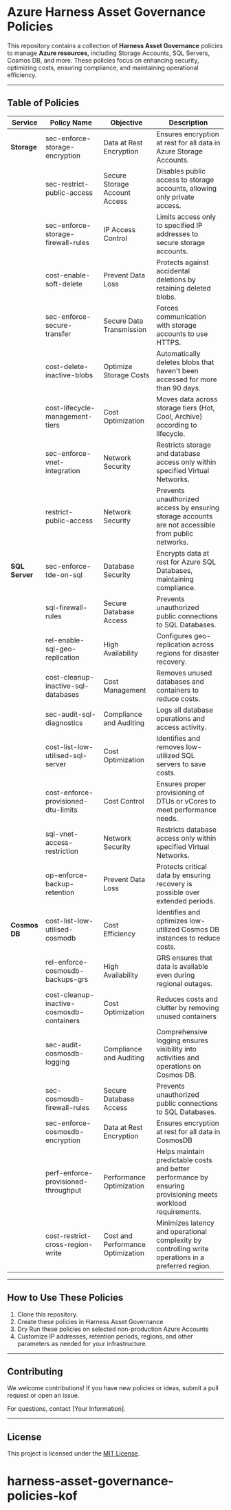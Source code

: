 # Azure Harness Asset Governance Policies

This repository contains a collection of **Harness Asset Governance** policies to manage **Azure resources**, including Storage Accounts, SQL Servers, Cosmos DB, and more. These policies focus on enhancing security, optimizing costs, ensuring compliance, and maintaining operational efficiency.

---

## Table of Policies

| **Service**   | **Policy Name**                        | **Objective**                    | **Description**                                                                 |
|---------------|---------------------------------------|---------------------------------|-----------------------------------------------------------------------------|
| **Storage**    |sec-enforce-storage-encryption          | Data at Rest Encryption         | Ensures encryption at rest for all data in Azure Storage Accounts.            |
|               | sec-restrict-public-access              | Secure Storage Account Access  | Disables public access to storage accounts, allowing only private access.   |
|               | sec-enforce-storage-firewall-rules  | IP Access Control                | Limits access only to specified IP addresses to secure storage accounts.    |
|               | cost-enable-soft-delete        | Prevent Data Loss               | Protects against accidental deletions by retaining deleted blobs.            |
|               | sec-enforce-secure-transfer        | Secure Data Transmission        | Forces communication with storage accounts to use HTTPS.                    |
|               | cost-delete-inactive-blobs             | Optimize Storage Costs          | Automatically deletes blobs that haven't been accessed for more than 90 days. |
|               | cost-lifecycle-management-tiers      | Cost Optimization               | Moves data across storage tiers (Hot, Cool, Archive) according to lifecycle.  |
|               | sec-enforce-vnet-integration         | Network Security                | Restricts storage and database access only within specified Virtual Networks.|
|               | restrict-public-access               | Network Security                | Prevents unauthorized access by ensuring storage accounts are not accessible from public networks.|
| **SQL Server** | sec-enforce-tde-on-sql  | Database Security                | Encrypts data at rest for Azure SQL Databases, maintaining compliance.      |
|               | sql-firewall-rules          | Secure Database Access          | Prevents unauthorized public connections to SQL Databases.                 |
|               | rel-enable-sql-geo-replication              | High Availability                | Configures geo-replication across regions for disaster recovery.           |
|               | cost-cleanup-inactive-sql-databases          | Cost Management                 | Removes unused databases and containers to reduce costs.                    |
|               | sec-audit-sql-diagnostics               | Compliance and Auditing         | Logs all database operations and access activity.                           |
|               | cost-list-low-utilised-sql-server       | Cost Optimization               | Identifies and removes low-utilized SQL servers to save costs.             |
|               | cost-enforce-provisioned-dtu-limits     | Cost Control                    | Ensures proper provisioning of DTUs or vCores to meet performance needs.    |
|               | sql-vnet-access-restriction         | Network Security                | Restricts database access only within specified Virtual Networks.|
|               | op-enforce-backup-retention         | Prevent Data Loss               | Protects critical data by ensuring recovery is possible over extended periods.|
| **Cosmos DB**  | cost-list-low-utilised-cosmodb  | Cost Efficiency                 | Identifies and optimizes low-utilized Cosmos DB instances to reduce costs.   |
|               | rel-enforce-cosmosdb-backups-grs            | High Availability                | GRS ensures that data is available even during regional outages.          |
|               | cost-cleanup-inactive-cosmosdb-containers           | Cost Optimization          | Reduces costs and clutter by removing unused containers    |
|               | sec-audit-cosmosdb-logging      | Compliance and Auditing                    | Comprehensive logging ensures visibility into activities and operations on Cosmos DB.|
|               |sec-cosmosdb-firewall-rules    | Secure Database Access          | Prevents unauthorized public connections to SQL Databases.                 |
|               |sec-enforce-cosmosdb-encryption          | Data at Rest Encryption         | Ensures encryption at rest for all data in CosmosDB           |
|               |perf-enforce-provisioned-throughput           | Performance Optimization                              | Helps maintain predictable costs and better performance by ensuring provisioning meets workload requirements.|
|               |cost-restrict-cross-region-write              |Cost and Performance Optimization |Minimizes latency and operational complexity by controlling write operations in a preferred region.

---

## How to Use These Policies
1. Clone this repository.
2. Create these policies in Harness Asset Governance
3. Dry Run these policies on selected non-production Azure Accounts
4. Customize IP addresses, retention periods, regions, and other parameters as needed for your infrastructure.

---

## Contributing
We welcome contributions! If you have new policies or ideas, submit a pull request or open an issue.

For questions, contact [Your Information].

---

## License
This project is licensed under the [MIT License](https://opensource.org/licenses/MIT).
# harness-asset-governance-policies-kof
